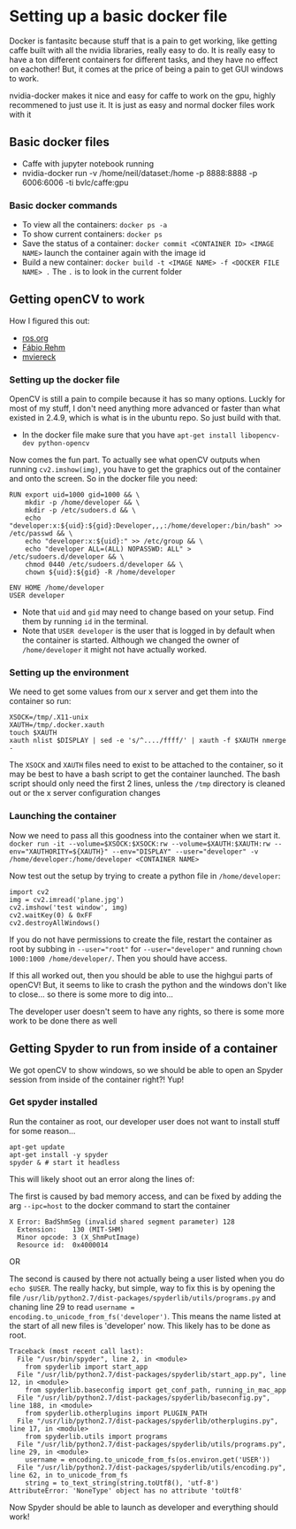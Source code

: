 # Setting up a basic docker file
Docker is fantasitc because stuff that is a pain to get working, like getting caffe built with all the nvidia libraries, really easy to do. It is really easy to have a ton different containers for different tasks, and they have no effect on eachother! But, it comes at the price of being a pain to get GUI windows to work.


nvidia-docker makes it nice and easy for caffe to work on the gpu, highly recommened to just use it. It is just as easy and normal docker files work with it

## Basic docker files
* Caffe with jupyter notebook running
 * nvidia-docker run -v /home/neil/dataset:/home -p 8888:8888 -p 6006:6006 -ti bvlc/caffe:gpu
 
### Basic docker commands
* To view all the containers: `docker ps -a`
* To show current containers: `docker ps`
* Save the status of a container: `docker commit <CONTAINER ID> <IMAGE NAME>` launch the container again with the image id
* Build a new container: `docker build -t <IMAGE NAME> -f <DOCKER FILE NAME> .` The `.` is to look in the current folder



## Getting openCV to work
How I figured this out:
* [ros.org](http://wiki.ros.org/docker/Tutorials/GUI)
* [Fábio Rehm](http://fabiorehm.com/blog/2014/09/11/running-gui-apps-with-docker/)
* [mviereck](http://fabiorehm.com/blog/2014/09/11/running-gui-apps-with-docker/#comment-3004865602)

### Setting up the docker file
OpenCV is still a pain to compile because it has so many options. Luckly for most of my stuff, I don't need anything more advanced or faster than what existed in 2.4.9, which is what is in the ubuntu repo. So just build with that.
* In the docker file make sure that you have `apt-get install libopencv-dev python-opencv`

Now comes the fun part. To actually see what openCV outputs when running `cv2.imshow(img)`, you have to get the graphics out of the container and onto the screen. So in the docker file you need:
```
RUN export uid=1000 gid=1000 && \
    mkdir -p /home/developer && \
    mkdir -p /etc/sudoers.d && \
    echo "developer:x:${uid}:${gid}:Developer,,,:/home/developer:/bin/bash" >> /etc/passwd && \
    echo "developer:x:${uid}:" >> /etc/group && \
    echo "developer ALL=(ALL) NOPASSWD: ALL" > /etc/sudoers.d/developer && \
    chmod 0440 /etc/sudoers.d/developer && \
    chown ${uid}:${gid} -R /home/developer

ENV HOME /home/developer
USER developer
```
* Note that `uid` and `gid` may need to change based on your setup. Find them by running `id` in the terminal.
* Note that `USER developer` is the user that is logged in by default when the container is started. Although we changed the owner of `/home/developer` it might not have actually worked.

### Setting up the environment
We need to get some values from our x server and get them into the container so run:
```
XSOCK=/tmp/.X11-unix
XAUTH=/tmp/.docker.xauth
touch $XAUTH
xauth nlist $DISPLAY | sed -e 's/^..../ffff/' | xauth -f $XAUTH nmerge -
```
The `XSOCK` and `XAUTH` files need to exist to be attached to the container, so it may be best to have a bash script to get the container launched. The bash script should only need the first 2 lines, unless the `/tmp` directory is cleaned out or the x server configuration changes

### Launching the container
Now we need to pass all this goodness into the container when we start it.
```docker run -it --volume=$XSOCK:$XSOCK:rw --volume=$XAUTH:$XAUTH:rw --env="XAUTHORITY=${XAUTH}" --env="DISPLAY" --user="developer" -v /home/developer:/home/developer <CONTAINER NAME>```

Now test out the setup by trying to create a python file in `/home/developer`:
```
import cv2
img = cv2.imread('plane.jpg')
cv2.imshow('test window', img)
cv2.waitKey(0) & 0xFF
cv2.destroyAllWindows()
```
If you do not have permissions to create the file, restart the container as root by subbing in `--user="root"` for `--user="developer"` and running `chown 1000:1000 /home/developer/`. Then you should have access.

If this all worked out, then you should be able to use the highgui parts of openCV! But, it seems to like to crash the python and the windows don't like to close... so there is some more to dig into...

The developer user doesn't seem to have any rights, so there is some more work to be done there as well

## Getting Spyder to run from inside of a container
We got openCV to show windows, so we should be able to open an Spyder session from inside of the container right?! Yup!

### Get spyder installed
Run the container as root, our developer user does not want to install stuff for some reason...
```
apt-get update
apt-get install -y spyder
spyder & # start it headless
```
This will likely shoot out an error along the lines of:

The first is caused by bad memory access, and can be fixed by adding the arg `--ipc=host` to the docker command to start the container
```
X Error: BadShmSeg (invalid shared segment parameter) 128
  Extension:    130 (MIT-SHM)
  Minor opcode: 3 (X_ShmPutImage)
  Resource id:  0x4000014
```
OR

The second is caused by there not actually being a user listed when you do `echo $USER`. The really hacky, but simple, way to fix this is by opening the file `/usr/lib/python2.7/dist-packages/spyderlib/utils/programs.py` and chaning line 29 to read `username = encoding.to_unicode_from_fs('developer')`. This means the name listed at the start of all new files is 'developer' now. This likely has to be done as root.
```
Traceback (most recent call last):
  File "/usr/bin/spyder", line 2, in <module>
    from spyderlib import start_app
  File "/usr/lib/python2.7/dist-packages/spyderlib/start_app.py", line 12, in <module>
    from spyderlib.baseconfig import get_conf_path, running_in_mac_app
  File "/usr/lib/python2.7/dist-packages/spyderlib/baseconfig.py", line 188, in <module>
    from spyderlib.otherplugins import PLUGIN_PATH
  File "/usr/lib/python2.7/dist-packages/spyderlib/otherplugins.py", line 17, in <module>
    from spyderlib.utils import programs
  File "/usr/lib/python2.7/dist-packages/spyderlib/utils/programs.py", line 29, in <module>
    username = encoding.to_unicode_from_fs(os.environ.get('USER'))
  File "/usr/lib/python2.7/dist-packages/spyderlib/utils/encoding.py", line 62, in to_unicode_from_fs
    string = to_text_string(string.toUtf8(), 'utf-8')
AttributeError: 'NoneType' object has no attribute 'toUtf8'
```

Now Spyder should be able to launch as developer and everything should work!
